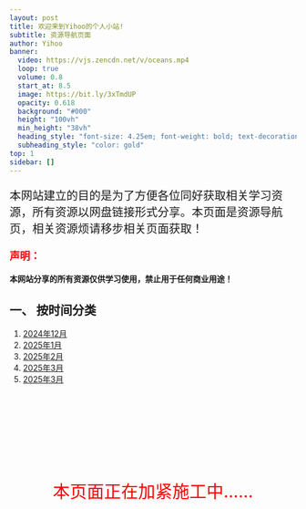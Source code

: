 ```yaml
---
layout: post
title: 欢迎来到Yihoo的个人小站!
subtitle: 资源导航页面
author: Yihoo
banner:
  video: https://vjs.zencdn.net/v/oceans.mp4
  loop: true
  volume: 0.8
  start_at: 8.5
  image: https://bit.ly/3xTmdUP
  opacity: 0.618
  background: "#000"
  height: "100vh"
  min_height: "38vh"
  heading_style: "font-size: 4.25em; font-weight: bold; text-decoration: underline"
  subheading_style: "color: gold"
top: 1
sidebar: []
---
```

<p style="font-size: 20px;">本网站建立的目的是为了方便各位同好获取相关学习资源，所有资源以网盘链接形式分享。本页面是资源导航页，相关资源烦请移步相关页面获取！</p>


<p style="font-size: 18px; color: red;"><b>声明：</b></p>
<b>本网站分享的所有资源仅供学习使用，禁止用于任何商业用途！</b>

## 一、 按时间分类

1. [2024年12月](https://share.yihoo.ip-ddns.com/yihoo/html/2024-12.html)
2. [2025年1月](https://share.yihoo.ip-ddns.com/yihoo/html/2025-01.html)
3. [2025年2月](https://share.yihoo.ip-ddns.com/yihoo/html/2025-02.html)
4. [2025年3月](https://share.yihoo.ip-ddns.com/yihoo/html/2025-03.html)
5. [2025年3月](https://share.yihoo.ip-ddns.com/yihoo/html/2025-03.html)



<br><br><br><br><br><br><br>
<p style="font-size: 30px; color: red; text-align: center;">本页面正在加紧施工中……</p>
